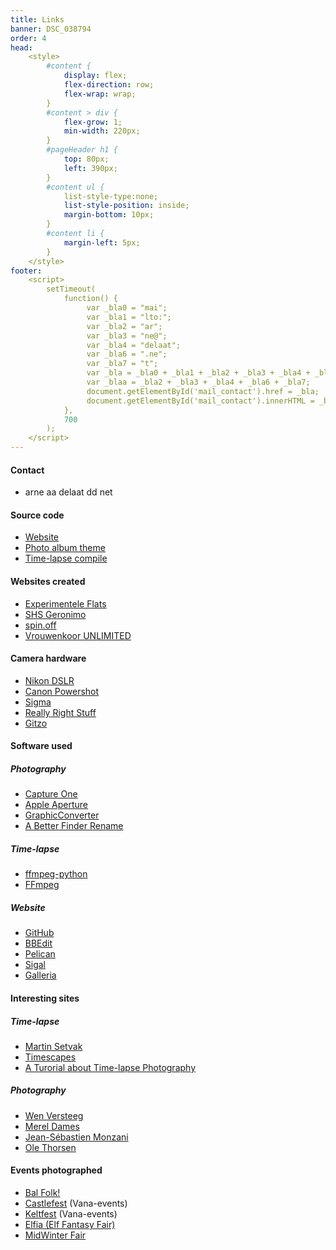 ```yaml
---
title: Links
banner: DSC_038794
order: 4
head:  
    <style>
        #content {
            display: flex;
            flex-direction: row;
            flex-wrap: wrap;
        }
        #content > div {
            flex-grow: 1;
            min-width: 220px;
        }
        #pageHeader h1 {
            top: 80px;
            left: 390px;
        }
        #content ul {
            list-style-type:none;
            list-style-position: inside;
            margin-bottom: 10px;
        }
        #content li {
            margin-left: 5px;
        }
    </style>
footer:  
    <script>
        setTimeout(
            function() {
                 var _bla0 = "mai";
                 var _bla1 = "lto:";
                 var _bla2 = "ar";
                 var _bla3 = "ne@";
                 var _bla4 = "delaat";
                 var _bla6 = ".ne";
                 var _bla7 = "t";
                 var _bla = _bla0 + _bla1 + _bla2 + _bla3 + _bla4 + _bla6 + _bla7;
                 var _blaa = _bla2 + _bla3 + _bla4 + _bla6 + _bla7;
                 document.getElementById('mail_contact').href = _bla;
                 document.getElementById('mail_contact').innerHTML = _blaa;
            },
            700
        );
    </script>
---
```


<div markdown>

#### Contact

- <a id="mail_contact">arne aa delaat dd net</a>

#### Source code

- [Website](https://www.github.com/153957/153957/)
- [Photo album theme](https://www.github.com/153957/153957-theme/)
- [Time-lapse compile](https://www.github.com/153957/time-lapse/)

#### Websites created

- [Experimentele Flats](https://experimentele-flats.nl)
- [SHS Geronimo](https://www.github.com/153957/shs-geronimo/)
- [spin.off](https://www.github.com/153957/spin.off/)
- [Vrouwenkoor UNLIMITED](https://www.github.com/153957/vrouwenkoor-unlimited/)

</div>
<div markdown>

#### Camera hardware

- [Nikon DSLR](https://imaging.nikon.com)
- [Canon Powershot](https://www.canon.com/)
- [Sigma](https://www.sigmaphoto.com/)
- [Really Right Stuff](https://reallyrightstuff.com/)
- [Gitzo](https://gitzo.com/)

#### Software used

##### Photography

- [Capture One](https://www.captureone.com/)
- [Apple Aperture](https://www.apple.com/)
- [GraphicConverter](https://www.lemkesoft.com/)
- [A Better Finder Rename](https://www.publicspace.net/ABetterFinderRename/)

##### Time-lapse

- [ffmpeg-python](https://github.com/kkroening/ffmpeg-python/)
- [FFmpeg](https://www.ffmpeg.org/)

##### Website

- [GitHub](https://www.github.com/)
- [BBEdit](https://www.barebones.com/products/bbedit/)
- [Pelican](https://github.com/getpelican/pelican)
- [Sigal](https://sigal.saimon.org)
- [Galleria](https://github.com/worseisbetter/galleria)

</div>
<div markdown>

#### Interesting sites

##### Time-lapse

- [Martin Setvak](https://www.setvak.cz/timelapse/timelapse.html)
- [Timescapes](http://www.timescapes.org/)
- [A Turorial about Time-lapse Photography](https://www.zardec.net.au/keith/lapse2.htm)

##### Photography

- [Wen Versteeg](https://www.wenversteeg.nl)
- [Merel Dames](https://rizomorf.nl)
- [Jean-Sébastien Monzani](https://www.simplemoment.com/)
- [Ole Thorsen](https://www.pbase.com/ole_thorsen/)

#### Events photographed

- [Bal Folk!](https://www.balfolk.nl/)
- [Castlefest](https://www.castlefest.nl/) (Vana-events)
- [Keltfest](https://www.keltfest.nl/) (Vana-events)
- [Elfia (Elf Fantasy Fair)](https://www.elfia.com/)
- [MidWinter Fair](https://www.archeon.nl/)

</div>

